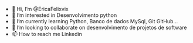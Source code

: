 - 👋 Hi, I’m @EricaFelixvix
- 👀 I’m interested in Desenvolvimento python
- 🌱 I’m currently learning Python, Banco de dados MySql, Git GitHub...
- 💞️ I’m looking to collaborate on desenvolvimento de projetos de software
- 📫 How to reach me Linkedin 

<!---
EricaFelixvix/EricaFelixvix is a ✨ special ✨ repository because its `README.md` (this file) appears on your GitHub profile.
You can click the Preview link to take a look at your changes.
--->
